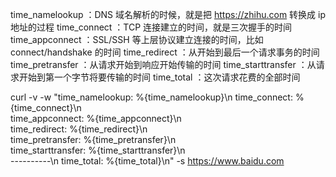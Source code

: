 time_namelookup ：DNS 域名解析的时候，就是把 https://zhihu.com 转换成 ip 地址的过程
time_connect ：TCP 连接建立的时间，就是三次握手的时间
time_appconnect ：SSL/SSH 等上层协议建立连接的时间，比如 connect/handshake 的时间
time_redirect ：从开始到最后一个请求事务的时间
time_pretransfer ：从请求开始到响应开始传输的时间
time_starttransfer ：从请求开始到第一个字节将要传输的时间
time_total ：这次请求花费的全部时间

curl -v -w "time_namelookup: %{time_namelookup}\n 
time_connect: %{time_connect}\n  
time_appconnect: %{time_appconnect}\n  
time_redirect: %{time_redirect}\n  
time_pretransfer: %{time_pretransfer}\n  
time_starttransfer: %{time_starttransfer}\n  
----------\n
time_total: %{time_total}\n" -s https://www.baidu.com